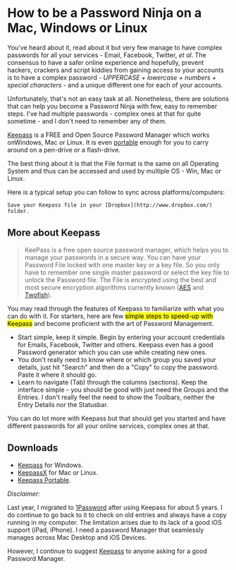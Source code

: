 # How to be a Password Ninja on a Mac, Windows or Linux

You've heard about it, read about it but very few manage to have complex passwords for all your services - Email, Facebook, Twitter, _et al_. The consensus to have a safer online experience and hopefully, prevent hackers, crackers and script kiddies from gaining access to your accounts is to have a complex password - _UPPERCASE + lowercase + numbers + special characters_ - and a unique different one for each of your accounts.

Unfortunately, that's not an easy task at all. Nonetheless, there are solutions that can help you become a Password Ninja with few, easy to remember steps. I've had multiple passwords - complex ones at that for quite sometime - and I don't need to remember any of them.

[Keepass](http://keepass.info/) is a FREE and Open Source Password Manager which works onWindows, Mac or Linux. It is even [portable](http://portableapps.com/apps/utilities/keepass_portable) enough for you to carry around on a pen-drive or a flash-drive.

The best thing about it is that the File format is the same on all Operating System and thus can be accessed and used by multiple OS - Win, Mac or Linux.

Here is a typical setup you can follow to sync across platforms/computers:

`Save your Keepass file in your [Dropbox](http://www.dropbox.com/) folder.`


## More about Keepass

> KeePass is a free open source password manager, which helps you to manage your passwords in a secure way. You can have your Password File locked with one master key or a key file. So you only have to remember one single master password or select the key file to unlock the Password file. The File is encrypted using the best and most secure encryption algorithms currently known ([AES](http://en.wikipedia.org/wiki/Advanced_Encryption_Standard) and [Twofish](http://en.wikipedia.org/wiki/Twofish)).

You may read through the features of Keepass to familiarize with what you can do with it. For starters, here are few <mark>simple steps to speed-up with Keepass</mark> and become proficient with the art of Password Management.

- Start simple, keep it simple. Begin by entering your account credentials for Emails, Facebook, Twitter and others. Keepass even has a good Password generator which you can use while creating new ones.
- You don't really need to know where or which group you saved your details, just hit "Search" and then do a "Copy" to copy the password. Paste it where it should go.
- Learn to navigate (Tab) through the columns (sections). Keep the interface simple - you should be good with just need the Groups and the Entries. I don't really feel the need to show the Toolbars, neither the Entry Details nor the Statusbar.

You can do lot more with Keepass but that should get you started and have different passwords for all your online services, complex ones at that.

## Downloads

- [Keepass](http://keepass.info/download.html) for Windows.
- [KeepassX](http://www.keepassx.org/downloads/) for Mac or Linux.
- [Keepass Portable](http://portableapps.com/apps/utilities/keepass_portable).

_Disclaimer:_

Last year, I migrated to [1Password](http://agilebits.com/onepassword) after using Keepass for about 5 years. I do continue to go back to it to check on old entries and always have a copy running in my computer. The limitation arises due to its lack of a good iOS support (iPad, iPhone). I need a password Manager that seamlessly manages across Mac Desktop and iOS Devices.

However, I continue to suggest [Keepass](http://keepass.info/) to anyone asking for a good Password Manager.